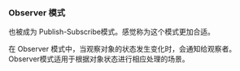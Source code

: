 ### Observer 模式

也被成为 Publish-Subscribe模式。感觉称为这个模式更加合适。

在 Observer 模式中，当观察对象的状态发生变化时，会通知给观察者。Observer模式适用于根据对象状态进行相应处理的场景。
